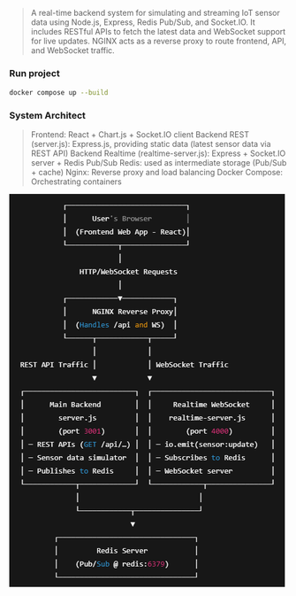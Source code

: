 > A real-time backend system for simulating and streaming IoT sensor data using Node.js, Express, Redis Pub/Sub, and Socket.IO.
> It includes RESTful APIs to fetch the latest data and WebSocket support for live updates.
> NGINX acts as a reverse proxy to route frontend, API, and WebSocket traffic.

### Run project ###

```bash
docker compose up --build
```

### System Architect ###

> Frontend: React + Chart.js + Socket.IO client
> Backend REST (server.js): Express.js, providing static data (latest sensor data via REST API)
> Backend Realtime (realtime-server.js): Express + Socket.IO server + Redis Pub/Sub
> Redis: used as intermediate storage (Pub/Sub + cache)
> Nginx: Reverse proxy and load balancing
> Docker Compose: Orchestrating containers

![alt text](image.png)

